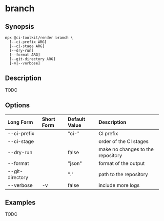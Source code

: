 # branch

## Synopsis

```shell
npx @ci-toolkit/render branch \ 
  [--ci-prefix ARG] 
  [--ci-stage ARG]
  [--dry-run] 
  [--format ARG] 
  [--git-directory ARG]
  [-v|--verbose]
```

## Description

TODO

## Options

| Long Form         | Short Form | Default Value | Description |
| :---              | :---       | :---          | :--- |
| --ci-prefix       | <NONE>     | "ci-"         | CI prefix |
| --ci-stage        | <NONE>     | <NONE>        | order of the CI stages | 
| --dry-run         | <NONE>     | false         | make no changes to the repository | 
| --format          | <NONE>     | "json"        | format of the output |
| --git-directory   | <NONE>     | "."           | path to the repository | 
| --verbose         | -v         | false         | include more logs | 

## Examples

TODO